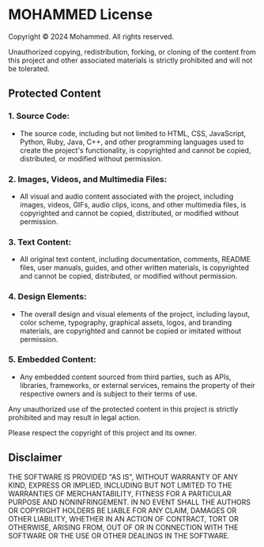 # MOHAMMED License

Copyright © 2024 Mohammed. All rights reserved.

Unauthorized copying, redistribution, forking, or cloning of the content from this project and other associated materials is strictly prohibited and will not be tolerated.

## Protected Content

### 1. Source Code:
   - The source code, including but not limited to HTML, CSS, JavaScript, Python, Ruby, Java, C++, and other programming languages used to create the project's functionality, is copyrighted and cannot be copied, distributed, or modified without permission.

### 2. Images, Videos, and Multimedia Files:
   - All visual and audio content associated with the project, including images, videos, GIFs, audio clips, icons, and other multimedia files, is copyrighted and cannot be copied, distributed, or modified without permission.

### 3. Text Content:
   - All original text content, including documentation, comments, README files, user manuals, guides, and other written materials, is copyrighted and cannot be copied, distributed, or modified without permission.

### 4. Design Elements:
   - The overall design and visual elements of the project, including layout, color scheme, typography, graphical assets, logos, and branding materials, are copyrighted and cannot be copied or imitated without permission.

### 5. Embedded Content:
   - Any embedded content sourced from third parties, such as APIs, libraries, frameworks, or external services, remains the property of their respective owners and is subject to their terms of use.

Any unauthorized use of the protected content in this project is strictly prohibited and may result in legal action.

Please respect the copyright of this project and its owner.

## Disclaimer

THE SOFTWARE IS PROVIDED "AS IS", WITHOUT WARRANTY OF ANY KIND, EXPRESS OR IMPLIED, INCLUDING BUT NOT LIMITED TO THE WARRANTIES OF MERCHANTABILITY, FITNESS FOR A PARTICULAR PURPOSE AND NONINFRINGEMENT. IN NO EVENT SHALL THE AUTHORS OR COPYRIGHT HOLDERS BE LIABLE FOR ANY CLAIM, DAMAGES OR OTHER LIABILITY, WHETHER IN AN ACTION OF CONTRACT, TORT OR OTHERWISE, ARISING FROM, OUT OF OR IN CONNECTION WITH THE SOFTWARE OR THE USE OR OTHER DEALINGS IN THE SOFTWARE.
